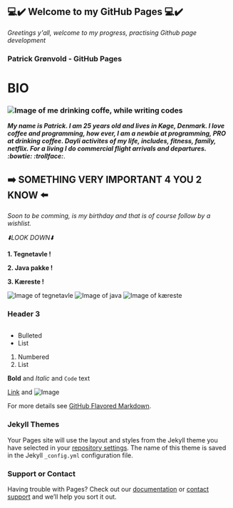 ## :computer::heavy_check_mark: Welcome to my GitHub Pages :computer::heavy_check_mark:

_Greetings y'all, welcome to my progress, practising Github page development_

### Patrick Grønvold - GitHub Pages
# BIO

### ![Image of me drinking coffe, while writing codes](https://media1.giphy.com/media/7srpeY4TZMrO8/200w.webp?cid=790b761135707c2f51b45c96061aa15e14621992e7bcf7a9&rid=200w.webp)
**_My name is Patrick. I am 25 years old and lives in Køge, Denmark.
I love coffee and programming, how ever, I am a newbie at programming, PRO at drinking coffee. Dayli activites of my life, includes, fitness, family, netflix. For a living I do commercial flight arrivals and departures.  :bowtie: :trollface:_**. 

## :arrow_right: SOMETHING VERY IMPORTANT 4 YOU 2 KNOW :arrow_left:	
_Soon to be comming, is my birthday and that is of course follow by a wishlist._

_:arrow_down:LOOK DOWN:arrow_down:_

**1. Tegnetavle !** 

**2. Java pakke !** 

**3. Kæreste !** 

![Image of tegnetavle](https://www.pricerunner.dk/product/640x640/1868934762/Wacom-Intuos-Small.jpg?c=0.7)
![Image of java](https://static.javatpoint.com/images/core/java-features.png)
![Image of kæreste](https://www.40plus.dk/images_v2/find-en-kaereste.jpg)
### Header 3


```markdown

```
- Bulleted
- List

1. Numbered
2. List

**Bold** and _Italic_ and `Code` text

[Link](url) and ![Image](src)


For more details see [GitHub Flavored Markdown](https://guides.github.com/features/mastering-markdown/).

### Jekyll Themes

Your Pages site will use the layout and styles from the Jekyll theme you have selected in your [repository settings](https://github.com/patrickmylius/patrickmylius.github.io/settings). The name of this theme is saved in the Jekyll `_config.yml` configuration file.
### Support or Contact

Having trouble with Pages? Check out our [documentation](https://help.github.com/categories/github-pages-basics/) or [contact support](https://github.com/contact) and we’ll help you sort it out.
